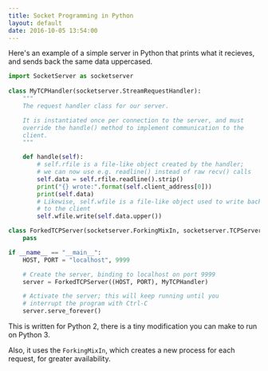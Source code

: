 ```yaml
---
title: Socket Programming in Python
layout: default
date: 2016-10-05 13:54:00
---
```


Here's an example of a simple server in Python that prints what it recieves, 
and sends back the same data uppercased.

``` python
import SocketServer as socketserver
    
class MyTCPHandler(socketserver.StreamRequestHandler):
    """
    The request handler class for our server.

    It is instantiated once per connection to the server, and must
    override the handle() method to implement communication to the
    client.
    """

    def handle(self):
        # self.rfile is a file-like object created by the handler;
        # we can now use e.g. readline() instead of raw recv() calls
        self.data = self.rfile.readline().strip()
        print("{} wrote:".format(self.client_address[0]))
        print(self.data)
        # Likewise, self.wfile is a file-like object used to write back
        # to the client
        self.wfile.write(self.data.upper())

class ForkedTCPServer(socketserver.ForkingMixIn, socketserver.TCPServer):
    pass

if __name__ == "__main__":
    HOST, PORT = "localhost", 9999

    # Create the server, binding to localhost on port 9999
    server = ForkedTCPServer((HOST, PORT), MyTCPHandler)

    # Activate the server; this will keep running until you
    # interrupt the program with Ctrl-C
    server.serve_forever()
```

This is written for Python 2, there is a tiny modification you can make to run 
on Python 3.

Also, it uses the `ForkingMixIn`, which creates a new process for each request,
for greater availability.